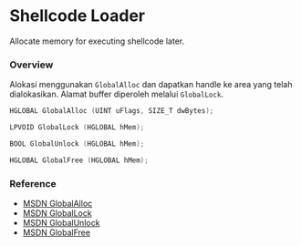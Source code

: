 # Shellcode Loader

Allocate memory for executing shellcode later.

### Overview

Alokasi menggunakan `GlobalAlloc` dan dapatkan handle ke area yang telah dialokasikan. Alamat buffer diperoleh melalui `GlobalLock`.

```c++
HGLOBAL GlobalAlloc (UINT uFlags, SIZE_T dwBytes);

LPVOID GlobalLock (HGLOBAL hMem);

BOOL GlobalUnlock (HGLOBAL hMem);

HGLOBAL GlobalFree (HGLOBAL hMem);
```

### Reference 

- [MSDN GlobalAlloc](https://docs.microsoft.com/en-us/windows/win32/api/winbase/nf-winbase-globalalloc)
- [MSDN GlobalLock](https://docs.microsoft.com/en-us/windows/win32/api/winbase/nf-winbase-globallock)
- [MSDN GlobalUnlock](https://docs.microsoft.com/en-us/windows/win32/api/winbase/nf-winbase-globalunlock)
- [MSDN GlobalFree](https://docs.microsoft.com/en-us/windows/win32/api/winbase/nf-winbase-globalfree)